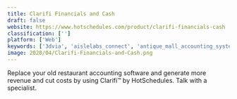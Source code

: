 ```yaml
---
title: Clarifi Financials and Cash
draft: false 
website: https://www.hotschedules.com/product/clarifi-financials-cash
classification: ['']
platform: ['Web']
keywords: ['3dvia', 'aislelabs_connect', 'antique_mall_accounting_system', 'clear_demand_pricing_optimization', 'consumerlink', 'jda_allocation', 'repair_pilot', 'sellpoints', 'servicedock', 'storelink', 'sunlync_select', 'trailblazer']
image: 2020/04/Clarifi-Financials-and-Cash.png
---
```

Replace your old restaurant accounting software and generate more revenue and cut costs by using Clarifi™ by HotSchedules. Talk with a specialist.